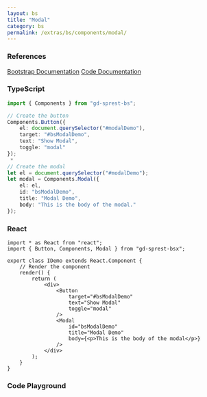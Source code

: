```yaml
---
layout: bs
title: "Modal"
category: bs
permalink: /extras/bs/components/modal/
---
```


### References

<div class="bs">
    <div class="list-group">
        <a class="list-group-item list-group-item-action" href="https://getbootstrap.com/docs/4.4/components/modal">Bootstrap Documentation</a>
        <a class="list-group-item list-group-item-action" href="/docs/sprest-bs/modules/_components_modal_d_.html">Code Documentation</a>
    </div>
</div>

### TypeScript

```ts
import { Components } from "gd-sprest-bs";

// Create the button
Components.Button({
    el: document.querySelector("#modalDemo"),
    target: "#bsModalDemo",
    text: "Show Modal",
    toggle: "modal"
});
 * 
// Create the modal
let el = document.querySelector("#modalDemo");
let modal = Components.Modal({
    el: el,
    id: "bsModalDemo",
    title: "Modal Demo",
    body: "This is the body of the modal."
});
```

### React

```tsx
import * as React from "react";
import { Button, Components, Modal } from "gd-sprest-bsx";

export class IDemo extends React.Component {
    // Render the component
    render() {
        return (
            <div>
                <Button
                    target="#bsModalDemo"
                    text="Show Modal"
                    toggle="modal"
                />
                <Modal
                    id="bsModalDemo"
                    title="Modal Demo"
                    body={<p>This is the body of the modal</p>}
                />
            </div>
        );
    }
}
```

### Code Playground

<div id="playground" class="bs"></div>
<script type="text/javascript">
    // Wait for the page to load
    window.addEventListener("load", function() {
        // Create the code editor
        var editor = CodeEditor(document.getElementById("playground"), true, [
            '// Create the button',
            'Components.Button({',
            '\tel: app,',
            '\ttarget: "#bsModalDemo",',
            '\ttext: "Show Modal",',
            '\ttoggle: "modal"',
            '});',
            '',
            '// Create the modal',
            'var modal = Components.Modal({',
            '\tel: app,',
            '\tid: "bsModalDemo",',
            '\ttitle: "Modal Demo",',
            '\tbody: "This is the body of the modal."',
            '});',
            '',
            '// Modals require some styling',
            'modal.el.style.margin = "0";',
            'modal.el.style.position = "relative";'
        ].join('\n'));
    });
</script>